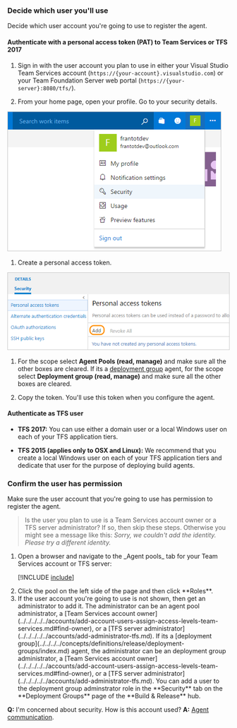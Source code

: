### Decide which user you'll use

Decide which user account you're going to use to register the agent.

#### Authenticate with a personal access token (PAT) to Team Services or TFS 2017

1. Sign in with the user account you plan to use in either your Visual Studio Team Services account (```https://{your-account}.visualstudio.com```)
or your Team Foundation Server web portal (```https://{your-server}:8080/tfs/```).

1.  From your home page, open your profile. Go to your security details.

 ![test](../../../../../git/_shared/_img/my-profile-team-services.png)

1. Create a personal access token.

 ![test](../../../../../git/_shared/_img/add-personal-access-token.png)

1. For the scope select **Agent Pools (read, manage)** and make sure all the other boxes are cleared.
   If its a [deployment group](../../../../concepts/definitions/release/deployment-groups/index.md) agent, for the scope select **Deployment group (read, manage)** and make sure all the other boxes are cleared.

1. Copy the token. You'll use this token when you configure the agent.

#### Authenticate as TFS user

* **TFS 2017:** You can use either a domain user or a local Windows user on each of your TFS application tiers.

* **TFS 2015 (applies only to OSX and Linux):** We recommend that you create a local Windows user on each of your TFS application tiers and dedicate that user for the purpose of deploying build agents.

### Confirm the user has permission

Make sure the user account that you're going to use has permission to register the agent.

> Is the user you plan to use is a Team Services account owner or a TFS server administrator? If so, then skip these steps. Otherwise you might see a message like this: _Sorry, we couldn't add the identity. Please try a different identity._

<ol>
<li>Open a browser and navigate to the _Agent pools_ tab for your Team Services account or TFS server:

[!INCLUDE [include](../../../../concepts/agents/_shared/agent-pools-tab.md)]</li>

<li>Click the pool on the left side of the page and then click **Roles**.</li>

<li>If the user account you're going to use is not shown, then get an administrator to add it. The administrator can be an agent pool administrator, a [Team Services account owner](../../../../../accounts/add-account-users-assign-access-levels-team-services.md#find-owner), or a [TFS server administrator](../../../../../accounts/add-administrator-tfs.md).
If its a [deployment group](../../../../concepts/definitions/release/deployment-groups/index.md) agent, the administrator can be an deployment group administrator, a [Team Services account owner](../../../../../accounts/add-account-users-assign-access-levels-team-services.md#find-owner), or a [TFS server administrator](../../../../../accounts/add-administrator-tfs.md).
You can add a user to the deployment group adminstrator role in the **Security** tab on the **Deployment Groups** page of the **Build &amp; Release** hub.</li>
</ol>

**Q:** I'm concerned about security. How is this account used? **A:** [Agent communication](../../../../concepts/agents/agents.md#communication).
